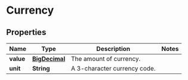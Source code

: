 # Currency

## Properties
Name | Type | Description | Notes
------------ | ------------- | ------------- | -------------
**value** | [**BigDecimal**](BigDecimal.md) | The amount of currency. | 
**unit** | **String** | A 3-character currency code. | 

